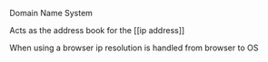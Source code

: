 Domain Name System

Acts as the address book for the [[ip address]]

When using a browser ip resolution is handled from browser to OS